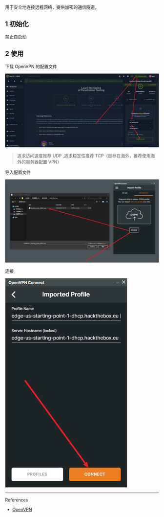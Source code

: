 用于安全地连接远程网络，提供加密的通信隧道。

## 1 初始化

禁止自启动

## 2 使用

下载 OpenVPN 的配置文件

![下载 OpenVPN 的配置文件](./../../../../../../image/OpenVPN/%E4%B8%8B%E8%BD%BD%20OpenVPN%20%E7%9A%84%E9%85%8D%E7%BD%AE%E6%96%87%E4%BB%B6.png)

> 追求访问速度推荐 UDP ,追求稳定性推荐 TCP（目标在海外，推荐使用海外的服务器配置 VPN）

导入配置文件

![导入配置文件](./../../../../../../image/OpenVPN/%E5%AF%BC%E5%85%A5%E9%85%8D%E7%BD%AE%E6%96%87%E4%BB%B6.png)

连接

![连接](./../../../../../../image/OpenVPN/%E8%BF%9E%E6%8E%A5.png)

---

References

- [OpenVPN](https://openvpn.net/)